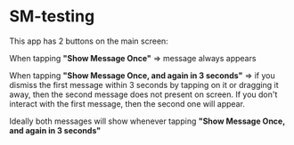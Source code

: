 # SM-testing

This app has 2 buttons on the main screen:

When tapping **"Show Message Once"** => message always appears

When tapping **"Show Message Once, and again in 3 seconds"** => if you dismiss the first message within 3 seconds by tapping on it or dragging it away, then the second message does not present on screen. If you don't interact with the first message, then the second one will appear. 

Ideally both messages will show whenever tapping **"Show Message Once, and again in 3 seconds"**
